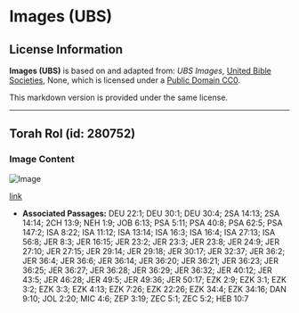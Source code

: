 # Images (UBS)

## License Information

**Images (UBS)** is based on and adapted from: _UBS Images_, [United Bible Societies](https://unitedbiblesocieties.org/), None, which is licensed under a [Public Domain CC0](https://creativecommons.org/public-domain/cc0/).

This markdown version is provided under the same license.



--------------------------------

## Torah Rol (id: 280752)

### Image Content

![Image](https://cdn.aquifer.bible/aquifer-content/resources/Media/WEB-0877_torah_scroll.jpg)

[link](https://cdn.aquifer.bible/aquifer-content/resources/Media/WEB-0877_torah_scroll.jpg)

* **Associated Passages:** DEU 22:1; DEU 30:1; DEU 30:4; 2SA 14:13; 2SA 14:14; 2CH 13:9; NEH 1:9; JOB 6:13; PSA 5:11; PSA 40:8; PSA 62:5; PSA 147:2; ISA 8:22; ISA 11:12; ISA 13:14; ISA 16:3; ISA 16:4; ISA 27:13; ISA 56:8; JER 8:3; JER 16:15; JER 23:2; JER 23:3; JER 23:8; JER 24:9; JER 27:10; JER 27:15; JER 29:14; JER 29:18; JER 30:17; JER 32:37; JER 36:2; JER 36:4; JER 36:6; JER 36:14; JER 36:20; JER 36:21; JER 36:23; JER 36:25; JER 36:27; JER 36:28; JER 36:29; JER 36:32; JER 40:12; JER 43:5; JER 46:28; JER 49:5; JER 49:36; JER 50:17; EZK 2:9; EZK 3:1; EZK 3:2; EZK 3:3; EZK 4:13; EZK 7:26; EZK 22:26; EZK 34:4; EZK 34:16; DAN 9:10; JOL 2:20; MIC 4:6; ZEP 3:19; ZEC 5:1; ZEC 5:2; HEB 10:7

